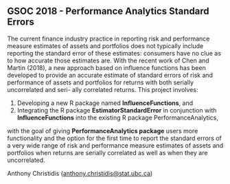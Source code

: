 ## GSOC 2018 - Performance Analytics Standard Errors

The current finance industry practice in reporting risk and performance measure estimates of assets
and portfolios does not typically include reporting the standard error of these estimates: consumers have
no clue as to how accurate those estimates are. With the recent work of Chen and Martin (2018), a new
approach based on influence functions has been developed to provide an accurate estimate of standard
errors of risk and performance of assets and portfolios for returns with both serially uncorrelated and seri-
ally correlated returns. This project involves: 
1. Developing a new R package named **InfluenceFunctions**, and
2. Integrating the R package **EstimatorStandardError** in conjunction with **InfluenceFunctions** into the existing R package PerformanceAnalytics, 

with the goal of giving **PerformanceAnalytics package** users more functionality and the option for the first time to report the standard errors of a very wide range of risk and performance measure estimates of assets and portfolios when returns are serially correlated as well as when they are uncorrelated.

Anthony Christidis ([anthony.christidis@stat.ubc.ca](anthony.christidis@stat.ubc.ca))

